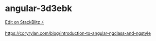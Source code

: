 # angular-3d3ebk

[Edit on StackBlitz ⚡️](https://stackblitz.com/edit/angular-3d3ebk)

https://coryrylan.com/blog/introduction-to-angular-ngclass-and-ngstyle
